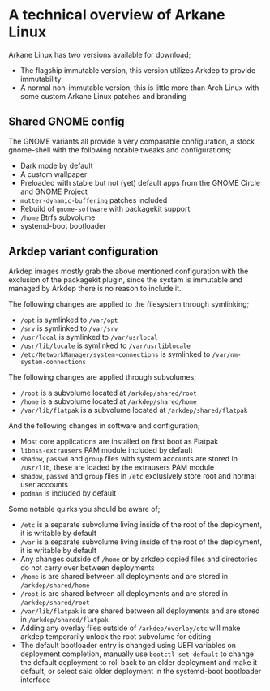 # A technical overview of Arkane Linux
Arkane Linux has two versions available for download;

- The flagship immutable version, this version utilizes Arkdep to provide immutability
- A normal non-immutable version, this is little more than Arch Linux with some custom Arkane Linux patches and branding

## Shared GNOME config
The GNOME variants all provide a very comparable configuration, a stock gnome-shell with the following notable tweaks and configurations;

- Dark mode by default
- A custom wallpaper
- Preloaded with stable but not (yet) default apps from the GNOME Circle and GNOME Project
- `mutter-dynamic-buffering` patches included
- Rebuild of `gnome-software` with packagekit support
- `/home` Btrfs subvolume
- systemd-boot bootloader

## Arkdep variant configuration

Arkdep images mostly grab the above mentioned configuration with the exclusion of the packagekit plugin, since the system is immutable and managed by Arkdep there is no reason to include it.

The following changes are applied to the filesystem through symlinking;

- `/opt` is symlinked to `/var/opt`
- `/srv` is symlinked to `/var/srv`
- `/usr/local` is symlinked to `/var/usrlocal`
- `/usr/lib/locale` is symlinked to `/var/usrliblocale`
- `/etc/NetworkManager/system-connections` is symlinked to `/var/nm-system-connections`

The following changes are applied through subvolumes;

- `/root` is a subvolume located at `/arkdep/shared/root`
- `/home` is a subvolume located at `/arkdep/shared/home`
- `/var/lib/flatpak` is a subvolume located at `/arkdep/shared/flatpak`

And the following changes in software and configuration;

- Most core applications are installed on first boot as Flatpak
- `libnss-extrausers` PAM module included by default
- `shadow`, `passwd` and `group` files with system accounts are stored in `/usr/lib`, these are loaded by the extrausers PAM module
- `shadow`, `passwd` and `group` files in `/etc` exclusively store root and normal user accounts
- `podman` is included by default

Some notable quirks you should be aware of;

- `/etc` is a separate subvolume living inside of the root of the deployment, it is writable by default
- `/var` is a separate subvolume living inside of the root of the deployment, it is writable by default
- Any changes outside of `/home` or by arkdep copied files and directories do not carry over between deployments
- `/home` is are shared between all deployments and are stored in `/arkdep/shared/home`
- `/root` is are shared between all deployments and are stored in `/arkdep/shared/root`
- `/var/lib/flatpak` is are shared between all deployments and are stored in `/arkdep/shared/flatpak`
- Adding any overlay files outside of `/arkdep/overlay/etc` will make arkdep temporarily unlock the root subvolume for editing
- The default bootloader entry is changed using UEFI variables on deployment completion, manually use `bootctl set-default` to change the default deployment to roll back to an older deployment and make it default, or select said older deployment in the systemd-boot bootloader interface

